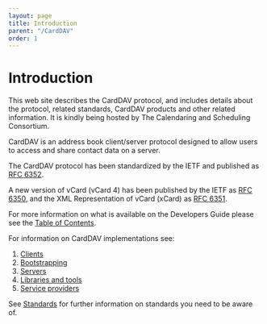```yaml
---
layout: page
title: Introduction
parent: "/CardDAV"
order: 1
---
```


# Introduction

This web site describes the CardDAV protocol, and includes details about the protocol, related standards, CardDAV products and other related information. It is kindly being hosted by The Calendaring and Scheduling Consortium.

CardDAV is an address book client/server protocol designed to allow users to access and share contact data on a server.

The CardDAV protocol has been standardized by the IETF and published as [RFC 6352](https://tools.ietf.org/html/rfc6352).

A new version of vCard (vCard 4) has been published by the IETF as [RFC 6350](https://tools.ietf.org/html/rfc6350), and the XML Representation of vCard (xCard) as [RFC 6351](https://tools.ietf.org/html/rfc6351).

For more information on what is available on the Developers Guide please see the [Table of Contents](/Table-of-Contents/).

For information on CardDAV implementations see:

1. [Clients](../Client-Implementations/)
1. [Bootstrapping](../Bootstrapping/)
1. [Servers](../Server-Implementations/)
1. [Libraries and tools](../libraries/)
1. [Service providers](../services/)

See [Standards](/Appendix/Standards/) for further information on standards you need to be aware of.
